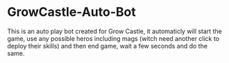 # GrowCastle-Auto-Bot
This is an auto play bot created for Grow Castle, it automaticly will start the game, use any possible heros including mags (witch need another click to deploy their skills) and then end game, wait a few seconds and do the same. 
